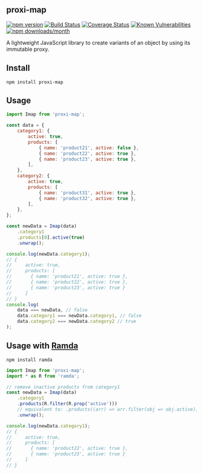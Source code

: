 ## proxi-map

[![npm version](https://img.shields.io/npm/v/proxi-map)](https://www.npmjs.com/package/proxi-map)
[![Build Status](https://app.travis-ci.com/akshay9136/proxi-map.svg?branch=main)](https://app.travis-ci.com/akshay9136/proxi-map)
[![Coverage Status](https://coveralls.io/repos/github/akshay9136/proxi-map/badge.svg)](https://coveralls.io/github/akshay9136/proxi-map)
[![Known Vulnerabilities](https://snyk.io/test/npm/proxi-map/badge.svg)](https://snyk.io/test/npm/proxi-map)
[![npm downloads/month](https://img.shields.io/npm/dm/proxi-map)](https://www.npmjs.com/package/proxi-map)

A lightweight JavaScript library to create variants of an object by using its immutable proxy.

## Install
`npm install proxi-map`

## Usage
```javascript
import Imap from 'proxi-map';

const data = {
    category1: {
        active: true,
        products: [
            { name: 'product21', active: false },
            { name: 'product22', active: true },
            { name: 'product23', active: true },
        ],
    },
    category2: {
        active: true,
        products: [
            { name: 'product31', active: true },
            { name: 'product32', active: true },
        ],
    },
};

const newData = Imap(data)
    .category1
    .products[0].active(true)
    .unwrap();

console.log(newData.category1);
// {
//     active: true,
//     products: [
//       { name: 'product21', active: true },
//       { name: 'product22', active: true },
//       { name: 'product23', active: true }
//     ]
// }
console.log(
    data === newData, // false
    data.category1 === newData.category1, // false
    data.category2 === newData.category2 // true
);
```

## Usage with [Ramda](https://www.npmjs.com/package/ramda)

`npm install ramda`

```javascript
import Imap from 'proxi-map';
import * as R from 'ramda';

// remove inactive products from category1
const newData = Imap(data)
    .category1
    .products(R.filter(R.prop('active')))
    // equivalent to: .products((arr) => arr.filter(obj => obj.active))
    .unwrap();

console.log(newData.category1);
// {
//     active: true,
//     products: [
//       { name: 'product22', active: true },
//       { name: 'product23', active: true }
//     ]
// }
```
